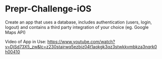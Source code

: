 # Prepr-Challenge-iOS
Create an app that uses a database, includes authentication (users, login, logout) and contains a third party integration of your choice (eg. Google Maps API)

Video of App in Use: https://www.youtube.com/watch?v=DjSd73X5_zw&lc=z230stairwq5ezbjz04t1aokgk3qz3stwkkvmbkza3nqrk0h00410
